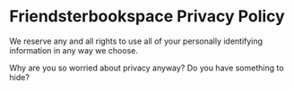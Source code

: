 # Friendsterbookspace Privacy Policy
We reserve any and all rights to use all of your personally identifying
information in any way we choose.

Why are you so worried about privacy anyway? Do you have something to hide?
